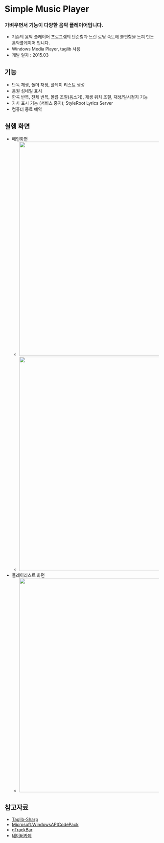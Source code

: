 # Simple Music Player

### 가벼우면서 기능이 다양한 음악 플레이어입니다.
- 기존의 음악 플레이어 프로그램의 단순함과 느린 로딩 속도에 불편함을 느껴 만든 음악플레이어 입니다.
- Windows Media Player, taglib 사용
- 개발 일자 : 2015.03

## 기능
- 단독 재생, 폴더 재생, 플레이 리스트 생성
- 음원 섬네일 표시
- 한곡 반복, 전체 반복, 볼륨 조절(음소거), 재생 위치 조절, 재생/일시정지 기능
- 가사 표시 기능 (서비스 중지); StyleRoot Lyrics Server
- 컴퓨터 종료 예약

## 실행 화면
- 메인화면
  - <img src="https://github.com/ehn1225/Projects/assets/5174517/505b3480-334c-4863-8c11-717f90ef6f5c" width="700"/>
  - <img src="https://github.com/ehn1225/Projects/assets/5174517/a5166e85-16ee-4977-8250-b930a428c031" width="700"/>
- 플레이리스트 화면
  - <img src="https://github.com/ehn1225/Projects/assets/5174517/8718b86a-e1b8-4826-8e8f-090ee9734467" width="700"/>

## 참고자료
- [Taglib-Sharp](https://www.nuget.org/packages/taglib/)
- [Microsoft.WindowsAPICodePack](https://www.nuget.org/packages/WindowsAPICodePack-Core)
- [gTrackBar](http://www.codeproject.com/Articles/35104/gTrackBar-A-Custom-TrackBar-UserControl-VB-NET)
- [네이버카페](https://cafe.naver.com/gogoomas?iframe_url_utf8=%2FArticleRead.nhn%253Fclubid%3D14252258%2526articleid%3D367606)
